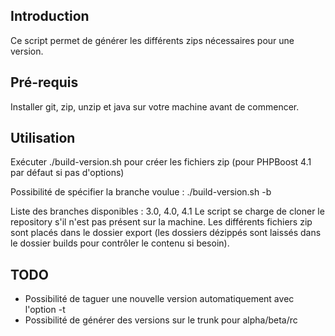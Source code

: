 ## Introduction

Ce script permet de générer les différents zips nécessaires pour une version.

## Pré-requis

Installer git, zip, unzip et java sur votre machine avant de commencer.

## Utilisation

Exécuter ./build-version.sh pour créer les fichiers zip (pour PHPBoost 4.1 par défaut si pas d'options)

Possibilité de spécifier la branche voulue :
./build-version.sh -b <branche>

Liste des branches disponibles : 3.0, 4.0, 4.1
Le script se charge de cloner le repository s'il n'est pas présent sur la machine.
Les différents fichiers zip sont placés dans le dossier export (les dossiers dézippés sont laissés dans le dossier builds pour contrôler le contenu si besoin).

## TODO

- Possibilité de taguer une nouvelle version automatiquement avec l'option -t
- Possibilité de générer des versions sur le trunk pour alpha/beta/rc
